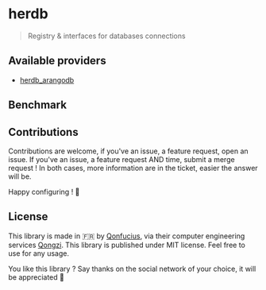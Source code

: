 # herdb

> Registry & interfaces for databases connections

## Available providers

* [herdb_arangodb](https://gitlab.com/qonfucius/herdb/herdb_arangodb)

## Benchmark

## Contributions

Contributions are welcome, if you've an issue, a feature request, open an issue.
If you've an issue, a feature request AND time, submit a merge request ! In both
cases, more information are in the ticket, easier the answer will be.

Happy configuring ! 🎍

## License

This library is made in 🇫🇷 by [Qonfucius](qonfucius.fr), via their computer
engineering services [Qongzi](qongzi.fr). This library is published under MIT
license. Feel free to use for any usage.

You like this library ? Say thanks on the social network of your choice, it will
be appreciated 🤟
